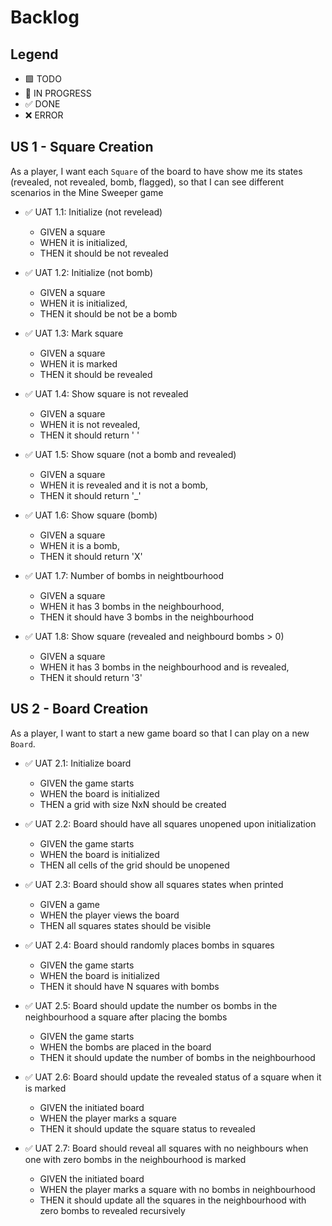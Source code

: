 # Backlog

## Legend

- 🟩 TODO
- 🚧 IN PROGRESS
- ✅ DONE
- ❌ ERROR

## US 1 - Square Creation

As a player, I want each `Square` of the board to have show me its states (revealed, not revealed, bomb, flagged), so that I can see different scenarios in the Mine Sweeper game

- ✅ UAT 1.1: Initialize (not revelead)

  - GIVEN a square
  - WHEN it is initialized,
  - THEN it should be not revealed

- ✅ UAT 1.2: Initialize (not bomb)

  - GIVEN a square
  - WHEN it is initialized,
  - THEN it should be not be a bomb

- ✅ UAT 1.3: Mark square

  - GIVEN a square
  - WHEN it is marked
  - THEN it should be revealed

- ✅ UAT 1.4: Show square is not revealed

  - GIVEN a square
  - WHEN it is not revealed,
  - THEN it should return ' '

- ✅ UAT 1.5: Show square (not a bomb and revealed)

  - GIVEN a square
  - WHEN it is revealed and it is not a bomb,
  - THEN it should return '\_'

- ✅ UAT 1.6: Show square (bomb)

  - GIVEN a square
  - WHEN it is a bomb,
  - THEN it should return 'X'

- ✅ UAT 1.7: Number of bombs in neightbourhood

  - GIVEN a square
  - WHEN it has 3 bombs in the neighbourhood,
  - THEN it should have 3 bombs in the neighbourhood

- ✅ UAT 1.8: Show square (revealed and neighbourd bombs > 0)

  - GIVEN a square
  - WHEN it has 3 bombs in the neighbourhood and is revealed,
  - THEN it should return '3'

## US 2 - Board Creation

As a player, I want to start a new game board so that I can play on a new `Board`.

- ✅ UAT 2.1: Initialize board

  - GIVEN the game starts
  - WHEN the board is initialized
  - THEN a grid with size NxN should be created

- ✅ UAT 2.2: Board should have all squares unopened upon initialization

  - GIVEN the game starts
  - WHEN the board is initialized
  - THEN all cells of the grid should be unopened

- ✅ UAT 2.3: Board should show all squares states when printed

  - GIVEN a game
  - WHEN the player views the board
  - THEN all squares states should be visible

- ✅ UAT 2.4: Board should randomly places bombs in squares

  - GIVEN the game starts
  - WHEN the board is initialized
  - THEN it should have N squares with bombs

- ✅ UAT 2.5: Board should update the number os bombs in the neighbourhood a square after placing the bombs

  - GIVEN the game starts
  - WHEN the bombs are placed in the board
  - THEN it should update the number of bombs in the neighbourhood

- ✅ UAT 2.6: Board should update the revealed status of a square when it is marked

  - GIVEN the initiated board
  - WHEN the player marks a square
  - THEN it should update the square status to revealed

- ✅ UAT 2.7: Board should reveal all squares with no neighbours when one with zero bombs in the neighbourhood is marked

  - GIVEN the initiated board
  - WHEN the player marks a square with no bombs in neighbourhood
  - THEN it should update all the squares in the neighbourhood with zero bombs to revealed recursively

